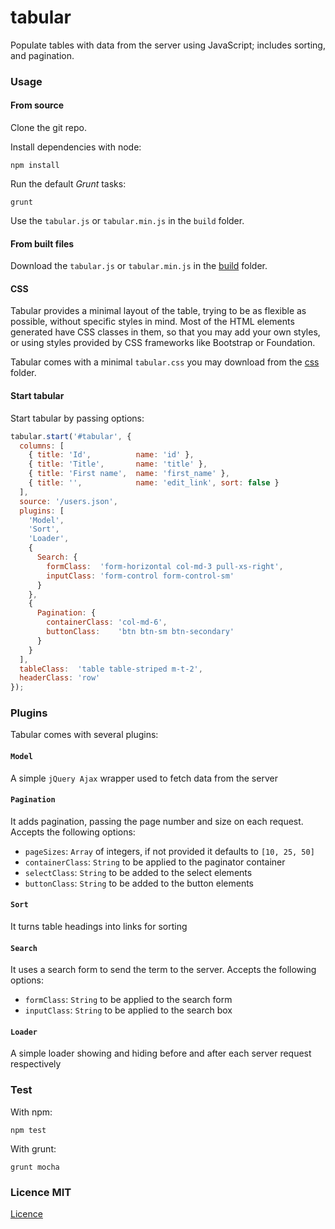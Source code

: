 tabular
=======

Populate tables with data from the server using JavaScript; includes sorting, and pagination.


### Usage

#### From source

Clone the git repo.

Install dependencies with node:

```shell
npm install
```

Run the default *Grunt* tasks:

```shell
grunt
```

Use the `tabular.js` or `tabular.min.js` in the `build` folder.

#### From built files

Download the `tabular.js` or `tabular.min.js` in the [build](https://github.com/lugolabs/tabular/tree/master/build) folder.

#### CSS

Tabular provides a minimal layout of the table, trying to be as flexible as possible, without specific styles in mind. Most of the HTML elements generated have CSS classes in them, so that you may add your own styles, or using styles provided by CSS frameworks like Bootstrap or Foundation.

Tabular comes with a minimal `tabular.css` you may download from the [css](https://github.com/lugolabs/tabular/tree/master/css) folder.

#### Start tabular

Start tabular by passing options:

```javascript
tabular.start('#tabular', {
  columns: [
    { title: 'Id',          name: 'id' },
    { title: 'Title',       name: 'title' },
    { title: 'First name',  name: 'first_name' },
    { title: '',            name: 'edit_link', sort: false }
  ],
  source: '/users.json',
  plugins: [
    'Model',
    'Sort',
    'Loader',
    {
      Search: {
        formClass:  'form-horizontal col-md-3 pull-xs-right',
        inputClass: 'form-control form-control-sm'
      }
    },
    {
      Pagination: {
        containerClass: 'col-md-6',
        buttonClass:    'btn btn-sm btn-secondary'
      }
    }
  ],
  tableClass:  'table table-striped m-t-2',
  headerClass: 'row'
});
```




### Plugins

Tabular comes with several plugins:

#### `Model`

A simple `jQuery Ajax` wrapper used to fetch data from the server

#### `Pagination`

It adds pagination, passing the page number and size on each request. Accepts the following options:

- `pageSizes`:      `Array` of integers, if not provided it defaults to `[10, 25, 50]`
- `containerClass`: `String` to be applied to the paginator container
- `selectClass`:    `String` to be added to the select elements
- `buttonClass`:    `String` to be added to the button elements

#### `Sort`

It turns table headings into links for sorting

#### `Search`

It uses a search form to send the term to the server. Accepts the following options:

- `formClass`: `String` to be applied to the search form
- `inputClass`: `String` to be applied to the search box

#### `Loader`

A simple loader showing and hiding before and after each server request respectively


### Test

With npm:

```shell
npm test
```

With grunt:

```shell
grunt mocha
```

### Licence MIT
[Licence](LICENCE-MIT)
